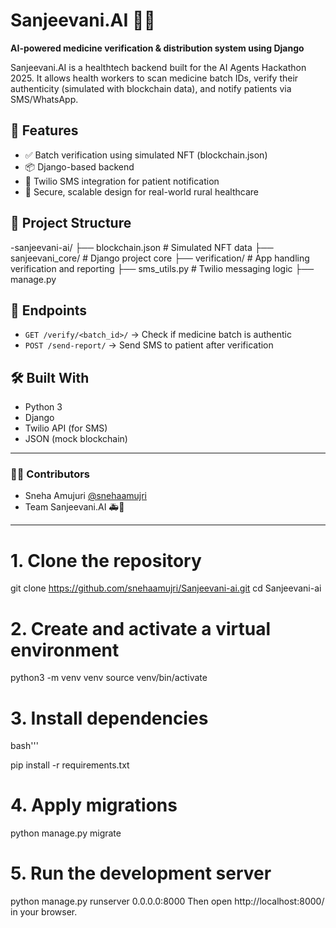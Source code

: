
# Sanjeevani.AI 💊🤖

**AI-powered medicine verification & distribution system using Django**

Sanjeevani.AI is a healthtech backend built for the AI Agents Hackathon 2025. It allows health workers to scan medicine batch IDs, verify their authenticity (simulated with blockchain data), and notify patients via SMS/WhatsApp.

## 🔧 Features

- ✅ Batch verification using simulated NFT (blockchain.json)
- 📦 Django-based backend
- 📲 Twilio SMS integration for patient notification
- 🔐 Secure, scalable design for real-world rural healthcare

## 📂 Project Structure
-sanjeevani-ai/
├── blockchain.json # Simulated NFT data
├── sanjeevani_core/ # Django project core
├── verification/ # App handling verification and reporting
├── sms_utils.py # Twilio messaging logic
├── manage.py


## 🚀 Endpoints

- `GET /verify/<batch_id>/` → Check if medicine batch is authentic
- `POST /send-report/` → Send SMS to patient after verification

## 🛠 Built With

- Python 3
- Django
- Twilio API (for SMS)
- JSON (mock blockchain)

---

### 👩‍💻 Contributors
- Sneha Amujuri [@snehaamujri](https://github.com/snehaamujri)
- Team Sanjeevani.AI 🚑💚

---

# 1. Clone the repository
git clone https://github.com/snehaamujri/Sanjeevani-ai.git
cd Sanjeevani-ai

# 2. Create and activate a virtual environment
python3 -m venv venv
source venv/bin/activate

# 3. Install dependencies
bash'''
 
   pip install -r requirements.txt

# 4. Apply migrations
python manage.py migrate

# 5. Run the development server
python manage.py runserver 0.0.0.0:8000
Then open http://localhost:8000/ in your browser.


